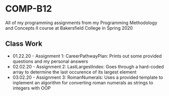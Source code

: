 # COMP-B12
All of my programming assignments from my Programming Methodology and Concepts II course at Bakersfield College in Spring 2020

Class Work
----------
  - 01.22.20  - Assignment 1: CareerPathwayPlan: Prints out some provided questions and my personal answers
  - 02.02.20  - Assignment 2: LastLargestIndex: Goes through a hard-coded array to determine the last occurence of its largest element
  - 03.02.20  - Assignment 3: RomanNumerals: Uses a provided template to inplement an algorithm for converting roman numerals as strings to integers with OOP
